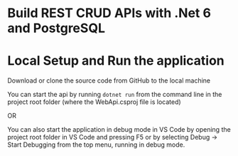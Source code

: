 # Build REST CRUD APIs with .Net 6 and PostgreSQL

# Local Setup and Run the application

Download or clone the source code from GitHub to the local machine


You can start the api by running ```dotnet run``` from the command line in the project root folder (where the WebApi.csproj file is located)

OR

You can also start the application in debug mode in VS Code by opening the project root folder in VS Code and pressing F5 or by selecting Debug -> Start Debugging from the top menu, running in debug mode.




